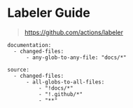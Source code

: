 # Labeler Guide

> https://github.com/actions/labeler

```
documentation:
  - changed-files:
      - any-glob-to-any-file: "docs/*"

source:
  - changed-files:
      - all-globs-to-all-files:
          - "!docs/*"
          - "!.github/*"
          - "**"

```
